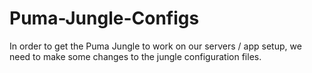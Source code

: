 # Puma-Jungle-Configs
In order to get the Puma Jungle to work on our servers / app setup, we need to make some changes to the jungle configuration files.
